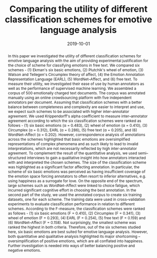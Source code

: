 ---
title: "Comparing the utility of different classification schemes for emotive language analysis"
authors:
- L Williams
- M Arribas-Ayllon
- A Artemiou
- I Spasic

date: "2019-10-01"
doi: "https://link.springer.com/article/10.1007/s00357-019-9307-0"

# Schedule page publish date (NOT publication's date).
publishDate: ""

# Publication type.
# Legend: 0 = Uncategorized; 1 = Conference paper; 2 = Journal article;
# 3 = Preprint / Working Paper; 4 = Report; 5 = Book; 6 = Book section;
# 7 = Thesis; 8 = Patent
publication_types: ["3"]

# Publication name and optional abbreviated publication name.
publication: 'Journal of Classification'
publication_short: ""

abstract: In this paper we investigated the utility of different classification schemes for emotive language analysis with the aim of providing experimental justification for the choice of scheme for classifying emotions in free text. We compared six schemes - (1) Ekman's six basic emotions, (2) Plutchik's wheel of emotion, (3) Watson and Tellegen's Circumplex theory of affect, (4) the Emotion Annotation Representation Language (EARL), (5) WordNet–Affect, and (6) free text. To measure their utility, we investigated their ease of use by human annotators as well as the performance of supervised machine learning. We assembled a corpus of 500 emotionally charged text documents. The corpus was annotated manually using an online crowdsourcing platform with five independent annotators per document. Assuming that classification schemes with a better balance between completeness and complexity are easier to interpret and use, we expect such schemes to be associated with higher inter–annotator agreement. We used Krippendorff's alpha coefficient to measure inter–annotator agreement according to which the six classification schemes were ranked as follows - (1) six basic emotions (α = 0.483), (2) wheel of emotion (α = 0.410), (3) Circumplex (α = 0.312), EARL (α = 0.286), (5) free text (α = 0.205), and (6) WordNet–Affect (α = 0.202). However, correspondence analysis of annotations across the schemes highlighted that basic emotions are oversimplified representations of complex phenomena and as such likely to lead to invalid interpretations, which are not necessarily reflected by high inter-annotator agreement. To complement the result of the quantitative analysis, we used semi–structured interviews to gain a qualitative insight into how annotators interacted with and interpreted the chosen schemes. The size of the classification scheme was highlighted as a significant factor affecting annotation. In particular, the scheme of six basic emotions was perceived as having insufficient coverage of the emotion space forcing annotators to often resort to inferior alternatives, e.g. using happiness as a surrogate for love. On the opposite end of the spectrum, large schemes such as WordNet–Affect were linked to choice fatigue, which incurred significant cognitive effort in choosing the best annotation. In the second part of the study, we used the annotated corpus to create six training datasets, one for each scheme. The training data were used in cross–validation experiments to evaluate classification performance in relation to different schemes. According to the F-measure, the classification schemes were ranked as follows - (1) six basic emotions (F = 0.410), (2) Circumplex (F = 0.341), (3) wheel of emotion (F = 0.293), (4) EARL (F = 0.254), (5) free text (F = 0.159) and (6) WordNet–Affect (F = 0.158). Not surprisingly, the smallest scheme was ranked the highest in both criteria. Therefore, out of the six schemes studied here, six basic emotions are best suited for emotive language analysis. However, both quantitative and qualitative analysis highlighted its major shortcoming – oversimplification of positive emotions, which are all conflated into happiness. Further investigation is needed into ways of better balancing positive and negative emotions.



# Summary. An optional shortened abstract.
summary: 

tags:
- Annotation
- Crowdsourcing
- Text classification
- Sentiment analysis
- Supervised machine learning

featured: true

# links:
# - icon: arxiv
#   icon_pack: ai
#   name: arXiv:1904.04067
#   url: https://arxiv.org/abs/1904.04067
# - icon: inspire
#   icon_pack: ai
#   name: inspire1728738
#   url: https://inspirehep.net/literature/1728738
# - icon: springer
#   icon_pack: ai
#   name: JHEP 07 (2019) 123
#   url: https://doi.org/10.1007/JHEP07(2019)123
  
---